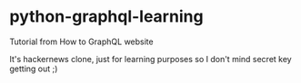 # python-graphql-learning
Tutorial from How to GraphQL website

It's hackernews clone, just for learning purposes so I don't mind secret key getting out ;)
